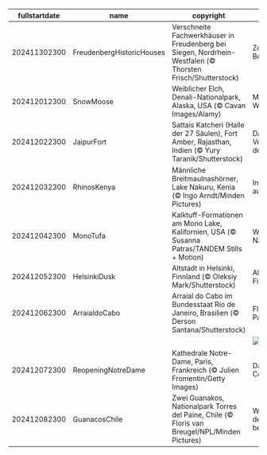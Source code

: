 |fullstartdate|name|copyright|title|image|
|--|--|--|--|--|
202411302300|FreudenbergHistoricHouses|Verschneite Fachwerkhäuser in Freudenberg bei Siegen, Nordrhein-Westfalen (© Thorsten Frisch/Shutterstock)|Zeit der Besinnung|![](/de-DE/2024/12/202411302300FreudenbergHistoricHouses.jpg)|
202412012300|SnowMoose|Weiblicher Elch, Denali-Nationalpark, Alaska, USA (© Cavan Images/Alamy)|Majestät der Wildnis|![](/de-DE/2024/12/202412012300SnowMoose.jpg)|
202412022300|JaipurFort|Sattais Katcheri (Halle der 27 Säulen), Fort Amber, Rajasthan, Indien (© Yury Taranik/Shutterstock)|Das Vermächtnis der Säulen|![](/de-DE/2024/12/202412022300JaipurFort.jpg)|
202412032300|RhinosKenya|Männliche Breitmaulnashörner, Lake Nakuru, Kenia (© Ingo Arndt/Minden Pictures)|In Gefahr, auszusterben|![](/de-DE/2024/12/202412032300RhinosKenya.jpg)|
202412042300|MonoTufa|Kalktuff-Formationen am Mono Lake, Kalifornien, USA (© Susanna Patras/TANDEM Stills + Motion)|Wunder der Natur|![](/de-DE/2024/12/202412042300MonoTufa.jpg)|
202412052300|HelsinkiDusk|Altstadt in Helsinki, Finnland (© Oleksiy Mark/Shutterstock)|Alles Gute Finnland!|![](/de-DE/2024/12/202412052300HelsinkiDusk.jpg)|
202412062300|ArraialdoCabo|Arraial do Cabo im Bundesstaat Rio de Janeiro, Brasilien (© Derson Santana/Shutterstock)|Flucht ins Paradies?|![](/de-DE/2024/12/202412062300ArraialdoCabo.jpg)|
||||![](/de-DE/2024/12/.jpg)|
202412072300|ReopeningNotreDame|Kathedrale Notre-Dame, Paris, Frankreich (© Julien Fromentin/Getty Images)|Das große Comeback|![](/de-DE/2024/12/202412072300ReopeningNotreDame.jpg)|
202412082300|GuanacosChile|Zwei Guanakos, Nationalpark Torres del Paine, Chile (© Floris van Breugel/NPL/Minden Pictures)|Wo die Gipfel den Himmel berühren|![](/de-DE/2024/12/202412082300GuanacosChile.jpg)|
